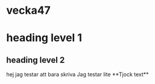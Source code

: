 # vecka47
<h1>heading level 1 </h1>
<h2> heading level 2 </h2>  
hej jag testar att bara skriva  Jag testar lite **Tjock text**

